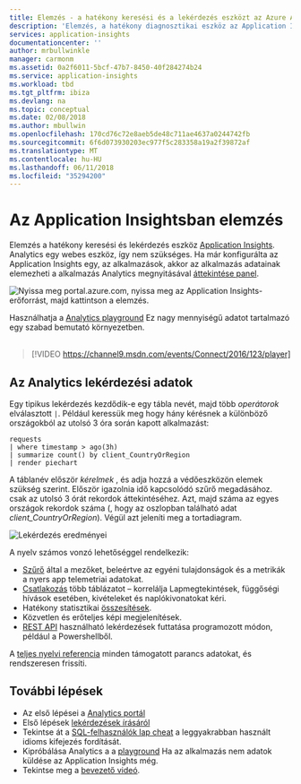 ```yaml
---
title: Elemzés - a hatékony keresési és a lekérdezés eszközt az Azure Application Insights |} Microsoft Docs
description: 'Elemzés, a hatékony diagnosztikai eszköz az Application Insights áttekintése. '
services: application-insights
documentationcenter: ''
author: mrbullwinkle
manager: carmonm
ms.assetid: 0a2f6011-5bcf-47b7-8450-40f284274b24
ms.service: application-insights
ms.workload: tbd
ms.tgt_pltfrm: ibiza
ms.devlang: na
ms.topic: conceptual
ms.date: 02/08/2018
ms.author: mbullwin
ms.openlocfilehash: 170cd76c72e8aeb5de48c711ae4637a0244742fb
ms.sourcegitcommit: 6f6d073930203ec977f5c283358a19a2f39872af
ms.translationtype: MT
ms.contentlocale: hu-HU
ms.lasthandoff: 06/11/2018
ms.locfileid: "35294200"
---
```

# <a name="analytics-in-application-insights"></a>Az Application Insightsban elemzés
Elemzés a hatékony keresési és lekérdezés eszköz [Application Insights](app-insights-overview.md). Analytics egy webes eszköz, így nem szükséges. Ha már konfigurálta az Application Insights egy, az alkalmazások, akkor az alkalmazás adatainak elemezheti a alkalmazás Analytics megnyitásával [áttekintése panel](app-insights-dashboards.md).

![Nyissa meg portal.azure.com, nyissa meg az Application Insights-erőforrást, majd kattintson a elemzés.](./media/app-insights-analytics/001.png)

Használhatja a [Analytics playground](https://go.microsoft.com/fwlink/?linkid=859557) Ez nagy mennyiségű adatot tartalmazó egy szabad bemutató környezetben.
<br>
<br>
> [!VIDEO https://channel9.msdn.com/events/Connect/2016/123/player] 

## <a name="query-data-in-analytics"></a>Az Analytics lekérdezési adatok
Egy tipikus lekérdezés kezdődik-e egy tábla nevét, majd több *operátorok* elválasztott `|`.
Például keressük meg hogy hány kérésnek a különböző országokból az utolsó 3 óra során kapott alkalmazást:
```AIQL
requests
| where timestamp > ago(3h)
| summarize count() by client_CountryOrRegion
| render piechart
```

A táblanév először *kérelmek* , és adja hozzá a védőeszközön elemek szükség szerint.  Először igazolnia idő kapcsolódó szűrő megadásához. csak az utolsó 3 órát rekordok áttekintéséhez.
Azt, majd száma az egyes országok rekordok száma (, hogy az oszlopban található adat *client_CountryOrRegion*). Végül azt jeleníti meg a tortadiagram.
<br>

![Lekérdezés eredményei](./media/app-insights-analytics/030.png)

A nyelv számos vonzó lehetőséggel rendelkezik:

* [Szűrő](https://docs.loganalytics.io/docs/Language-Reference/Tabular-operators/where-operator) által a mezőket, beleértve az egyéni tulajdonságok és a metrikák a nyers app telemetriai adatokat.
* [Csatlakozás](https://docs.loganalytics.io/docs/Language-Reference/Tabular-operators/join-operator) több táblázatot – korrelálja Lapmegtekintések, függőségi hívások esetében, kivételeket és naplókivonatokat kéri.
* Hatékony statisztikai [összesítések](https://docs.loganalytics.io/docs/Language-Reference/Aggregation-functions).
* Közvetlen és erőteljes képi megjelenítések.
* [REST API](https://dev.applicationinsights.io/) használható lekérdezések futtatása programozott módon, például a Powershellből.

A [teljes nyelvi referencia](https://go.microsoft.com/fwlink/?linkid=856079) minden támogatott parancs adatokat, és rendszeresen frissíti.

## <a name="next-steps"></a>További lépések
* Az első lépései a [Analytics portál](https://go.microsoft.com/fwlink/?linkid=856587)
* Első lépések [lekérdezések írásáról](https://go.microsoft.com/fwlink/?linkid=856078)
* Tekintse át a [SQL-felhasználók lap cheat](https://aka.ms/sql-analytics) a leggyakrabban használt idioms kifejezés fordítását.
* Kipróbálása Analytics a a [playground](https://analytics.applicationinsights.io/demo) Ha az alkalmazás nem adatok küldése az Application Insights még.
* Tekintse meg a [bevezető videó](https://applicationanalytics-media.azureedge.net/home_page_video.mp4).
